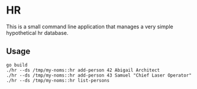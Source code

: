 # HR

This is a small command line application that manages a very simple hypothetical hr database.

## Usage

```
go build
./hr --ds /tmp/my-noms::hr add-person 42 Abigail Architect
./hr --ds /tmp/my-noms::hr add-person 43 Samuel "Chief Laser Operator"
./hr --ds /tmp/my-noms::hr list-persons
```
